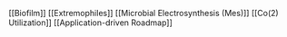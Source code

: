 [[Biofilm]]
[[Extremophiles]]
[[Microbial Electrosynthesis (Mes)]]
[[Co(2) Utilization]]
[[Application-driven Roadmap]]
